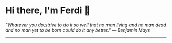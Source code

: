 <h1>Hi there, I'm Ferdi 👋</h1>

<p><em>
  "Whatever you do,strive to do it so well that no man living and no man dead and no man yet to be born could do it any better." — Benjamin Mays
</em></p>

---
